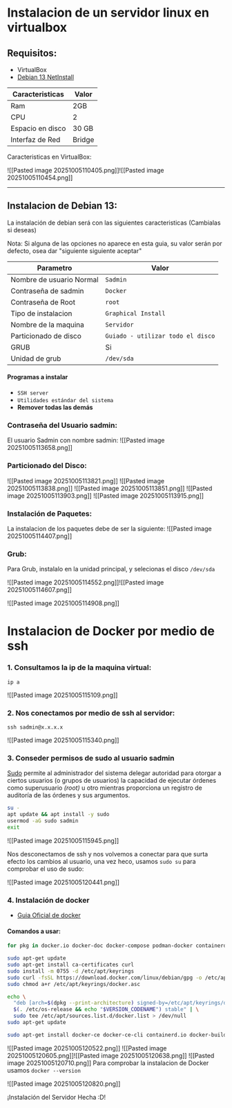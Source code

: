 # Instalacion de un servidor linux en virtualbox

## Requisitos:
- VirtualBox
- [Debian 13 NetInstall](https://cdimage.debian.org/debian-cd/current/amd64/iso-cd/debian-13.1.0-amd64-netinst.iso)

| Caracteristicas  | Valor  |
| ---------------- | ------ |
| Ram              | 2GB    |
| CPU              | 2      |
| Espacio en disco | 30 GB  |
| Interfaz de Red  | Bridge |


Caracteristicas en VirtualBox:

![[Pasted image 20251005110405.png]]![[Pasted image 20251005110454.png]]

-----------------------------
## Instalacion de Debian 13:

La instalación de debian será con las siguientes caracteristicas (Cambialas si deseas)

Nota: Si alguna de las opciones no aparece en esta guia, su valor serán por defecto, osea dar "siguiente siguiente aceptar"

| Parametro                | Valor                             |
| ------------------------ | --------------------------------- |
| Nombre de usuario Normal | `Sadmin`                          |
| Contraseña de sadmin     | `Docker`                          |
| Contraseña de Root       | `root`                            |
| Tipo de instalacion      | `Graphical Install`               |
| Nombre de la maquina     | `Servidor`                        |
| Particionado de disco    | `Guiado - utilizar todo el disco` |
| GRUB                     | Si                                |
| Unidad de grub           | `/dev/sda`                        |
#### Programas a instalar
* `SSH server`
* `Utilidades estándar del sistema`
* **Remover todas las demás**
### Contraseña del Usuario sadmin: 

El usuario Sadmin con nombre sadmin:
![[Pasted image 20251005113658.png]]

### Particionado del Disco:

![[Pasted image 20251005113821.png]]
![[Pasted image 20251005113838.png]]
![[Pasted image 20251005113851.png]]
![[Pasted image 20251005113903.png]]
![[Pasted image 20251005113915.png]]

### Instalación de Paquetes:

La instalacion de los paquetes debe de ser la siguiente:
![[Pasted image 20251005114407.png]]

### Grub:
Para Grub, instalalo en la unidad principal, y selecionas el disco `/dev/sda`

![[Pasted image 20251005114552.png]]![[Pasted image 20251005114607.png]]


![[Pasted image 20251005114908.png]]

# Instalacion de Docker por medio de ssh

### 1. Consultamos la ip de la maquina virtual: 
	ip a

![[Pasted image 20251005115109.png]]
### 2. Nos conectamos por medio de ssh al servidor:
	ssh sadmin@x.x.x.x
	
![[Pasted image 20251005115340.png]]
### 3. Conseder permisos de sudo al usuario sadmin

[Sudo](https://www.sudo.ws/sudo/) permite al administrador del sistema delegar autoridad para otorgar a ciertos usuarios (o grupos de usuarios) la capacidad de ejecutar órdenes como superusuario _(root)_ u otro mientras proporciona un registro de auditoría de las órdenes y sus argumentos.

```bash 
su -
apt update && apt install -y sudo
usermod -aG sudo sadmin
exit
```

![[Pasted image 20251005115945.png]]

Nos desconectamos de ssh y nos volvemos a conectar para que surta efecto los cambios al usuario, una vez heco, usamos `sudo su` para comprobar el uso de sudo:

![[Pasted image 20251005120441.png]]

### 4. Instalación de docker

 * [Guia Oficial de docker](https://docs.docker.com/engine/install/debian/)
#### Comandos a usar:

```bash
for pkg in docker.io docker-doc docker-compose podman-docker containerd runc; do sudo apt-get remove $pkg; done

sudo apt-get update
sudo apt-get install ca-certificates curl
sudo install -m 0755 -d /etc/apt/keyrings
sudo curl -fsSL https://download.docker.com/linux/debian/gpg -o /etc/apt/keyrings/docker.asc
sudo chmod a+r /etc/apt/keyrings/docker.asc

echo \
  "deb [arch=$(dpkg --print-architecture) signed-by=/etc/apt/keyrings/docker.asc] https://download.docker.com/linux/debian \
  $(. /etc/os-release && echo "$VERSION_CODENAME") stable" | \
  sudo tee /etc/apt/sources.list.d/docker.list > /dev/null
sudo apt-get update

sudo apt-get install docker-ce docker-ce-cli containerd.io docker-buildx-plugin docker-compose-plugin
```

![[Pasted image 20251005120522.png]]
![[Pasted image 20251005120605.png]]![[Pasted image 20251005120638.png]]
![[Pasted image 20251005120710.png]]
Para comprobar la instalacion de Docker usamos `docker --version`

![[Pasted image 20251005120820.png]]

¡Instalación del Servidor Hecha :D!
